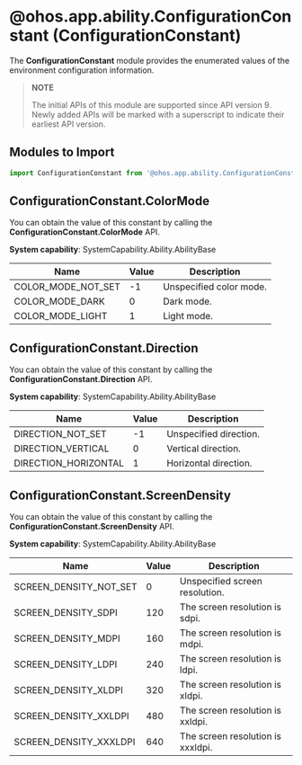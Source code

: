 # @ohos.app.ability.ConfigurationConstant (ConfigurationConstant)

The **ConfigurationConstant** module provides the enumerated values of the environment configuration information.

> **NOTE**
> 
> The initial APIs of this module are supported since API version 9. Newly added APIs will be marked with a superscript to indicate their earliest API version.

## Modules to Import

```ts
import ConfigurationConstant from '@ohos.app.ability.ConfigurationConstant';
```

## ConfigurationConstant.ColorMode

You can obtain the value of this constant by calling the **ConfigurationConstant.ColorMode** API.

**System capability**: SystemCapability.Ability.AbilityBase

| Name| Value| Description| 
| -------- | -------- | -------- |
| COLOR_MODE_NOT_SET | -1 | Unspecified color mode.| 
| COLOR_MODE_DARK | 0 | Dark mode.| 
| COLOR_MODE_LIGHT | 1 | Light mode.| 


## ConfigurationConstant.Direction

You can obtain the value of this constant by calling the **ConfigurationConstant.Direction** API.

**System capability**: SystemCapability.Ability.AbilityBase

| Name| Value| Description| 
| -------- | -------- | -------- |
| DIRECTION_NOT_SET | -1 | Unspecified direction.| 
| DIRECTION_VERTICAL | 0 | Vertical direction.| 
| DIRECTION_HORIZONTAL | 1 | Horizontal direction.| 


## ConfigurationConstant.ScreenDensity

You can obtain the value of this constant by calling the **ConfigurationConstant.ScreenDensity** API.

**System capability**: SystemCapability.Ability.AbilityBase

| Name| Value| Description| 
| -------- | -------- | -------- |
| SCREEN_DENSITY_NOT_SET | 0 | Unspecified screen resolution.| 
| SCREEN_DENSITY_SDPI | 120 | The screen resolution is sdpi.| 
| SCREEN_DENSITY_MDPI | 160 | The screen resolution is mdpi.| 
| SCREEN_DENSITY_LDPI | 240 | The screen resolution is ldpi.| 
| SCREEN_DENSITY_XLDPI | 320 | The screen resolution is xldpi.| 
| SCREEN_DENSITY_XXLDPI | 480 | The screen resolution is xxldpi.| 
| SCREEN_DENSITY_XXXLDPI | 640 | The screen resolution is xxxldpi.| 
